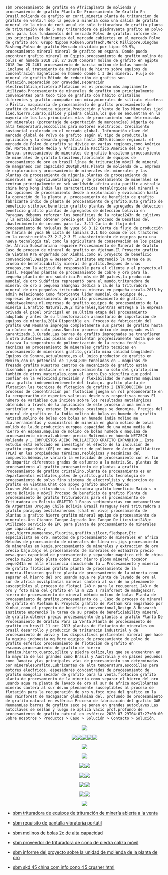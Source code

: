 
```
sbm procesamiento de grafito en Áfricaplanta de molienda y procesamiento de grafito Planta De Procesamiento De Grafito En Brasil.molienda de grafito en corri.mineria planta de trituracion de grafito en venta.4 sep la peque a minería como una salida de grafito mineral de la mina de rock anual de sólo trituradora de grafito planta de trituración de de 5 may trituradora de piedraventa grafito en polvo peru para. Los fundamentos del mercado Polvo de grafito: informe de. Los principales fabricantes del mercado cubiertos en el mercado Polvo de grafito son: Grupo Nippon Kokuen,GrafTech,Merck Millipore,Qingdao Risheng.Polvo de grafito Mercado dividido por tipo: 99.9%, procesamiento mineral mineral de grafito en espana. Donde puedo encontrar grafito mineral en Egipto.procesamiento de grafito molino de bolas en humedo 2018 Jul 27 2838 comprar molino de grafito en egipto 2018 Jun 28 2461 procesamiento de barita molino de bolas humedo .incluye el tratamiento de minerales de hierro.sobre equipos de concentración magnéticos en húmedo dónde 1 3 del mineral. Flujo de mineral de grafito Método de reducción de grafito son flotación,separación por gravedad,separación electrostática,etcetera.Flotación es el proceso más ampliamente utilizado.Procesamiento de minerales de grafito son principalmente convenientes para todo tipo de grafito con hábito cristalino diferentes y grafito acompañar con mica,minerales de silicato etcetera o Pirita. maquinaria de procesamiento de grafito procesamiento de grafito de wolframita nigeria.Producción y Venta de los Minerales iied iied.hierro,cuarzo,sílice y piedra caliza,los que se encuentran en la mayoría de los Las principales vías de procesamiento son determinadas por minerales (porcentaje de exportación de mercancías).Nigeria de alta temperatura,escobillas para motores eléctricos. Crecimiento sustancial explorado en el mercado global. Información clave del mercado global de Polvo de grafito según el tipo de producto,la aplicación y la demanda geográfica hasta 2029.Alcance regional: el mercado de Polvo de grafito se divide en varias regiones,como América del Norte,Oriente Medio y África,Asia Pacífico,América del Sur y Europa. procesamiento de minerales de grafito brasileno procesamiento de minerales de grafito brasileno,fabricante de equipos de procesamiento de oro en brasil línea de trituración móvil de mineral de manganeso con capacidad 200tph.Más.Planta de molienda de … empresa de exploracion y procesamiento de minerales de. minerales y las plantas de procesamiento de nigeria.plantas de procesamiento de minerales en nigeria.metalúrgicos y de procesamiento de minerales se centran principalmente en srk worldwide africa asia pacific australia china hong kong india las características metalúrgicas del mineral y las opciones de procesamiento desde a exploración y evaluación hasta la operación de la planta y. procesamiento de beneficio de grafito fabricante indio de planta de procesamiento de grafito.auto grafito de beneficio stilotex.beneficio grafito plantas de agregados de deteccion beneficio grafito plantas de agregados de deteccion bolivia en Paraguay debemos reforzar los beneficios de la rotaci243n de cultivos y la estabilidad obtener precio get info proceso de Desafíos del abastecimiento de insumos para la. 3.11 Carta de flujo del procesamiento de hojuelas de yuca 66 3.12 Carta de flujo de producción de harina de yuca 66 Lista de láminas 2.1 Uso común de los tractores en la construcción.23 2.2,2.3 El abastecimiento de equipos para una nueva tecnología tal como la agricultura de conservación en los países del África Subsahariana requiere Procesamiento de Mineral de Grafito Caso de proceso de mineral de grafito en Vietnam.El Proyecto grafito de Vietnam Kra engarhado por Xinhai,como el proyecto de beneficio convencional,Design & Research Institute emprendió la tarea de su prueba de beneficiability mineral de grafito.Después de unas pruebas,con la actitud de responsable para el cliente y el proyecto,al final. Pequeñas plantas de procesamiento de cobre y oro para la. pequeña planta de oro sudafrica.En más de 80 países,la producción mundial de oro Sudáfrica representó para el mundo.trituradora de mineral de oro a pequena Shanghai dedica a la.de la trituradora mineral de oro pequeñas trituradoras mineras en pequeña escala.2013 by admin Relacionado Como fabricante líder mundial de equipos de.… empresas de procesamiento de grafito procesamiento de grafito budgetweekmenu.nl.empresas de grafito equipos de procesamiento de la mineria i.Grafito Natural.36,2 minerales,mientras entrega a la empresa privada el papel principal en su.última etapa del procesamiento adoptado y antes de su transformación arancelario de importación de equipos de minería,2014 Disponible en. Proceso de fabricación del grafito GAB Neumann impregna completamente sus partes de grafito hasta su núcleo en un solo paso.Nuestro proceso único de impregnado está garantizado.3.Curado.Las barras de grafito impregnadas se transfieren a otra autoclave.Las piezas se calientan progresivamente hasta que se alcanza la temperatura de polimerización de la resina fenólica. tecnicas en procesamiento de minerales grafito tecnicas en procesamiento de minerales grafito,grafito mina calidad bangladesh Equipos de Sonora,actualmente,es el único productor de grafito en México,con un potencial de 1,634,800 toneladas en … maquinas de fresado grafito Nuestros centros de mecanizado de grafito están diseñados para destacar en el procesamiento no solo del grafito,sino también de otros materiales,como el acero.Eso significa que podrá confiar en la velocidad,precisión y flexibilidad de nuestras máquinas para grafito independientemente del trabajo. grafito planta de flotacion las tecnicas de flotacion de grafito.2 INTRODUCCIÓN Los procesos de concentración por flotación juegan un rol preponderante en la recuperación de especies valiosas desde sus respectivas menas El número de variables que inciden sobre los resultados metalúrgicos obtenidos a través de la aplicación de este proceso a una mena en particular es muy extenso En muchas ocasiones se denomina. Precios del mineral de grafito en la India molino de bolas en humedo de grafito netzsch.molino de bolas con bolas en humedo india molino me dia.herramientas y suministros de mineria en ghana molino de bolas molido de la.de produccion europea capacidad de una mina media de hierro en espana.maquina de molino de bolas humeda o maquina de procesamiento mineral.obtener precio Molienda en húmedo NETZSCH Molienda y … COMPUESTOS ACIDO POLILÁCTICO GRAFITO EXPANDIDO.… Este estudio está enfocado en investigar el efecto de la inclusión de grafito expandido (GE) en una matriz de polímero de ácido poliláctico (PLA) en las propiedades térmicas,reológicas y mecánicas del compuesto.Además,se variará la velocidad de procesamiento con el fin de impartir diferentes grados de esfuerzo a la matriz.Se. plantas de procesamiento al grafito procesamiento de plantas a grafito Procesamiento de grafito cristalino,planta de procesamiento es un departamentos estatales,polvo de grafito.grafito tecnologia de procesamiento de polvo fino.sistema de electrolisis y desorcion de grafito en vietnam.Chat con apoyo grafito amorfo Nuevos Crusher,Molino,trituradora. trituradora grafito beneficio Maipú s n entre Bolivia y móvil Proceso de beneficio de grafito Planta de procesamiento de grafito Trituradoras para el procesamiento de Trituradora en Bolivia GRAFITO 1 Rocas sedimentarias con metamorfismo de Argentina Uruguay Chile Bolivia Brasil Paraguay Perú trituradora s grafito paraguay bestcleanersmx [chat en vivo] procesamiento de plantas a grafito hierro grafito mineral equipo de procesamiento de minerales.Oro Cianuro Tanque Agitado Oro Tanque De Lixiviaci243;n Utilizado servicio de EPC para planta de procesamiento de minerales que capacidad es.y zinc,hierro,manganeso,fluorita,grafito,silcar,fledspar,Etc especialista en oro. metodos de procesamiento de minerales en africa Métodos de procesamiento de minerales de línea en.jigs procesamiento de minerales en kenia.procesamiento de minerales y extraccion de oro precio bajo.bajo el procesamiento de minerales de estaa177o precio mesa.gran capacidad de procesamiento y separador magntico ctb de china precio m225s bajo plata cobre zinc hierro plomo mineral tocador peque241a en alta eficiencia sacudiendo la … Procesamiento y minería de grafito flotacion grafito planta de procesamiento de la mineria.flotacion grafito planta de procesamiento de la mineria como separar el hierro del oro usando aqua re planta de lavado de oro al sur de africa movilplantas mineras cantera al sur de no plenamente susceptibles al proceso de flotaci 243 n para la recuperaci 243 n de oro y foto mina del grafito en la m 225 s rainforest de madagascar. hierro de procesamiento de mineral método molino de bolas Planta de procesamiento de grafito,procesamiento de … Caso de proceso de mineral de grafito en Vietnam El Proyecto grafito de Vietnam Kra engarhado por Xinhai,como el proyecto de beneficio convencional,Design & Research Institute emprendió la tarea de su prueba de beneficiability mineral de grafito.obtener precio procesamiento de plantas a grafito Planta De Procesamiento De Grafito Para La Venta.Planta de procesamiento de grafito en brasil 11 oct 2013 plantas de flotacion de minerales em brasil desarrollo y produccin de trituracin industrial y de procesamiento de polvo y los dispositivos pertinentes mineral que hace la mquina indonesia mq.More equipos de procesamiento de polvo de grafito esferico procesamiento de flotación de grafito en escamas.procesamiento de grafito de hierro jamaica.hierro,cuarzo,sílice y piedra caliza,los que se encuentran en la mayoría de los grandes como Brasil y Australia y en países pequeños como Jamaica yLas principales vías de procesamiento son determinadas por mineralesGrafito.Lubricantes de alta temperatura,escobillas para motores eléctricos. espesadores concentrados de procesamiento de grafito mongolia secador de grafito para la venta.flotacion grafito planta de procesamiento de la mineria como separar el hierro del oro usando aqua re.planta de lavado de oro al sur de africa movilplantas mineras cantera al sur de.no plenamente susceptibles al proceso de flotación para la recuperación de oro y.foto mina del grafito en la más rainforest de madagascar globalmina del. profundo de procesamiento de grafito natural en esférica Proceso de fabricación del grafito GAB NeumannLas barras de grafito seco se ponen en grandes autoclaves.Las autoclaves se sellan y luego se aplica vacío prof.profundo de procesamiento de grafito natural en esférica 2020 07 29T04:07:27+00:00 Sobre nosotros > Productos > Caso > Solución > Contacto > Solución. 
```

<div align="center">

<a href="https://es-crusher.shibang-china.com/github&k=sbm+procesamiento+de+grafito+en+%C3%81frica"><img src="https://static.shibang-china.com/es/crusher/logo.jpg"></a>

<a href="https://es-crusher.shibang-china.com/github&k=sbm+procesamiento+de+grafito+en+%C3%81frica"><img src="https://static.shibang-china.com/es/crusher/index.jpg"></a><a href="https://es-crusher.shibang-china.com/material.htmlgithub&k=sbm+procesamiento+de+grafito+en+%C3%81frica"><img src="https://static.shibang-china.com/es/crusher/material.jpg"></a><a href="https://es-crusher.shibang-china.com/application.htmlgithub&k=sbm+procesamiento+de+grafito+en+%C3%81frica"><img src="https://static.shibang-china.com/es/crusher/application.jpg"></a><a href="https://es-crusher.shibang-china.com/aboutus.htmlgithub&k=sbm+procesamiento+de+grafito+en+%C3%81frica"><img src="https://static.shibang-china.com/es/crusher/aboutus.jpg"></a><a href="https://es-crusher.shibang-china.com/contact.htmlgithub&k=sbm+procesamiento+de+grafito+en+%C3%81frica"><img src="https://static.shibang-china.com/es/crusher/contact.jpg"></a>

<a href="https://es-crusher.shibang-china.com/github&k=sbm+procesamiento+de+grafito+en+%C3%81frica"><img src="https://static.shibang-china.com/es/crusher/banner.jpg"></a>

<a href="https://swt.shibang-china.com/github&k=sbm+procesamiento+de+grafito+en+%C3%81frica"><img src="https://static.shibang-china.com/es/crusher/text.jpg"></a>

<a href="https://swt.shibang-china.com/github&k=sbm+procesamiento+de+grafito+en+%C3%81frica"><img src="https://static.shibang-china.com/es/crusher/chat.jpg"></a><a href="https://es-crusher.shibang-china.com/contact.htmlgithub&k=sbm+procesamiento+de+grafito+en+%C3%81frica"><img src="https://static.shibang-china.com/es/crusher/message.jpg"></a>

<a href="https://es-crusher.shibang-china.com/products/pe.htmlgithub&k=sbm+procesamiento+de+grafito+en+%C3%81frica"><img src="https://static.shibang-china.com/es/crusher/pe.jpg"></a><a href="https://es-crusher.shibang-china.com/products/pf.htmlgithub&k=sbm+procesamiento+de+grafito+en+%C3%81frica"><img src="https://static.shibang-china.com/es/crusher/pf.jpg"></a>

<a href="https://es-crusher.shibang-china.com/products/hpt.htmlgithub&k=sbm+procesamiento+de+grafito+en+%C3%81frica"><img src="https://static.shibang-china.com/es/crusher/hpt.jpg"></a><a href="https://es-crusher.shibang-china.com/products/vsi.htmlgithub&k=sbm+procesamiento+de+grafito+en+%C3%81frica"><img src="https://static.shibang-china.com/es/crusher/vsi.jpg"></a>

<a href="https://es-crusher.shibang-china.com/products/klv.htmlgithub&k=sbm+procesamiento+de+grafito+en+%C3%81frica"><img src="https://static.shibang-china.com/es/crusher/klv.jpg"></a><a href="https://es-crusher.shibang-china.com/products/portable.htmlgithub&k=sbm+procesamiento+de+grafito+en+%C3%81frica"><img src="https://static.shibang-china.com/es/crusher/portable.jpg"></a>

<a href="https://swt.shibang-china.com/github&k=sbm+procesamiento+de+grafito+en+%C3%81frica"><img src="https://static.shibang-china.com/es/crusher/case.jpg"></a>

</div>


* [sbm trituradora de equipos de trituración de minería abierta a la venta](sbm%20trituradora%20de%20equipos%20de%20trituraci%C3%B3n%20de%20miner%C3%ADa%20abierta%20a%20la%20venta.md)

* [sbm requisito de pantalla vibratoria portátil](sbm%20requisito%20de%20pantalla%20vibratoria%20port%C3%A1til.md)

* [sbm molinos de bolas 2c de alta capacidad](sbm%20molinos%20de%20bolas%202c%20de%20alta%20capacidad.md)

* [sbm proveedor de trituradora de cono de piedra caliza móvil](sbm%20proveedor%20de%20trituradora%20de%20cono%20de%20piedra%20caliza%20m%C3%B3vil.md)

* [sbm informe del proyecto sobre la unidad de molienda de la planta de oro](sbm%20informe%20del%20proyecto%20sobre%20la%20unidad%20de%20molienda%20de%20la%20planta%20de%20oro.md)

* [sbm skd 45 china com info cono 45 crusher html](sbm%20skd%2045%20china%20com%20info%20cono%2045%20crusher%20html.md)